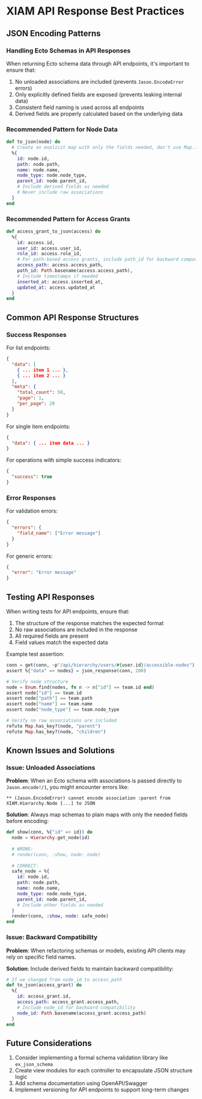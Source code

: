 # XIAM API Response Best Practices

## JSON Encoding Patterns

### Handling Ecto Schemas in API Responses

When returning Ecto schema data through API endpoints, it's important to ensure that:
1. No unloaded associations are included (prevents `Jason.EncodeError` errors)
2. Only explicitly defined fields are exposed (prevents leaking internal data)
3. Consistent field naming is used across all endpoints
4. Derived fields are properly calculated based on the underlying data

### Recommended Pattern for Node Data

```elixir
def to_json(node) do
  # Create an explicit map with only the fields needed, don't use Map.from_struct/1
  %{
    id: node.id,
    path: node.path,
    name: node.name,
    node_type: node.node_type,
    parent_id: node.parent_id,
    # Include derived fields as needed
    # Never include raw associations
  }
end
```

### Recommended Pattern for Access Grants

```elixir
def access_grant_to_json(access) do
  %{
    id: access.id,
    user_id: access.user_id,
    role_id: access.role_id,
    # For path-based access grants, include path_id for backward compatibility
    access_path: access.access_path,
    path_id: Path.basename(access.access_path),
    # Include timestamps if needed
    inserted_at: access.inserted_at,
    updated_at: access.updated_at
  }
end
```

## Common API Response Structures

### Success Responses

For list endpoints:
```json
{
  "data": [
    { ... item 1 ... },
    { ... item 2 ... }
  ],
  "meta": {
    "total_count": 50,
    "page": 1,
    "per_page": 20
  }
}
```

For single item endpoints:
```json
{
  "data": { ... item data ... }
}
```

For operations with simple success indicators:
```json
{
  "success": true
}
```

### Error Responses

For validation errors:
```json
{
  "errors": {
    "field_name": ["Error message"]
  }
}
```

For generic errors:
```json
{
  "error": "Error message"
}
```

## Testing API Responses

When writing tests for API endpoints, ensure that:

1. The structure of the response matches the expected format
2. No raw associations are included in the response
3. All required fields are present
4. Field values match the expected data

Example test assertion:
```elixir
conn = get(conn, ~p"/api/hierarchy/users/#{user.id}/accessible-nodes")
assert %{"data" => nodes} = json_response(conn, 200)

# Verify node structure
node = Enum.find(nodes, fn n -> n["id"] == team.id end)
assert node["id"] == team.id
assert node["path"] == team.path
assert node["name"] == team.name
assert node["node_type"] == team.node_type

# Verify no raw associations are included
refute Map.has_key?(node, "parent")
refute Map.has_key?(node, "children")
```

## Known Issues and Solutions

### Issue: Unloaded Associations

**Problem**: When an Ecto schema with associations is passed directly to `Jason.encode!/1`, you might encounter errors like:
```
** (Jason.EncodeError) cannot encode association :parent from XIAM.Hierarchy.Node [...] to JSON
```

**Solution**: Always map schemas to plain maps with only the needed fields before encoding:
```elixir
def show(conn, %{"id" => id}) do
  node = Hierarchy.get_node(id)
  
  # WRONG: 
  # render(conn, :show, node: node)
  
  # CORRECT:
  safe_node = %{
    id: node.id,
    path: node.path,
    name: node.name,
    node_type: node.node_type,
    parent_id: node.parent_id,
    # Include other fields as needed
  }
  render(conn, :show, node: safe_node)
end
```

### Issue: Backward Compatibility

**Problem**: When refactoring schemas or models, existing API clients may rely on specific field names.

**Solution**: Include derived fields to maintain backward compatibility:

```elixir
# If we changed from node_id to access_path
def to_json(access_grant) do
  %{
    id: access_grant.id,
    access_path: access_grant.access_path,
    # Include node_id for backward compatibility
    node_id: Path.basename(access_grant.access_path)
  }
end
```

## Future Considerations

1. Consider implementing a formal schema validation library like `ex_json_schema`
2. Create view modules for each controller to encapsulate JSON structure logic
3. Add schema documentation using OpenAPI/Swagger
4. Implement versioning for API endpoints to support long-term changes
